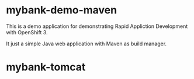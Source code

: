 # mybank-demo-maven

This is a demo application for demonstrating Rapid Appliction Development with OpenShift 3.

It just a simple Java web application with Maven as build manager.
# mybank-tomcat
